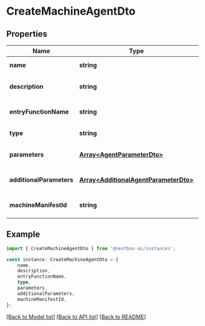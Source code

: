 # CreateMachineAgentDto


## Properties

Name | Type | Description | Notes
------------ | ------------- | ------------- | -------------
**name** | **string** |  | [default to undefined]
**description** | **string** |  | [optional] [default to undefined]
**entryFunctionName** | **string** |  | [optional] [default to undefined]
**type** | **string** |  | [default to undefined]
**parameters** | [**Array&lt;AgentParameterDto&gt;**](AgentParameterDto.md) |  | [optional] [default to undefined]
**additionalParameters** | [**Array&lt;AdditionalAgentParameterDto&gt;**](AdditionalAgentParameterDto.md) |  | [optional] [default to undefined]
**machineManifestId** | **string** |  | [optional] [default to undefined]

## Example

```typescript
import { CreateMachineAgentDto } from '@nestbox-ai/instances';

const instance: CreateMachineAgentDto = {
    name,
    description,
    entryFunctionName,
    type,
    parameters,
    additionalParameters,
    machineManifestId,
};
```

[[Back to Model list]](../README.md#documentation-for-models) [[Back to API list]](../README.md#documentation-for-api-endpoints) [[Back to README]](../README.md)
